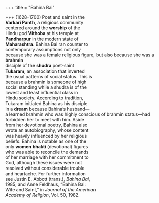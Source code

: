 +++
title = "Bahina Bai"

+++
(1628–1700) Poet and saint in the  
**Varkari Panth**, a religious community  
centered around the **worship** of the  
Hindu god **Vithoba** at his temple at  
**Pandharpur** in the modern state of  
**Maharashtra**. Bahina Bai ran counter to  
contemporary assumptions not only  
because she was a female religious figure, but also because she was a **brahmin**  
disciple of the **shudra** poet-saint  
**Tukaram**, an association that inverted  
the usual patterns of social status. This is  
because a brahmin is someone of high  
social standing while a shudra is of the  
lowest and least influential class in  
Hindu society. According to tradition,  
Tukaram initiated Bahina as his disciple  
in a **dream** because Bahina’s husband—  
a learned brahmin who was highly conscious of brahmin status—had  
forbidden her to meet with him. Aside  
from her devotional poetry, Bahina also  
wrote an autobiography, whose content  
was heavily influenced by her religious  
beliefs. Bahina is notable as one of the  
only **women bhakti** (devotional) figures  
who was able to reconcile the demands  
of her marriage with her commitment to  
God, although these issues were not  
resolved without considerable trouble  
and heartache. For further information  
see Justin E. Abbott (trans.), *Bahina Bai*,  
1985; and Anne Feldhaus, “Bahina Bai:  
Wife and Saint,” in *Journal of the American*  
*Academy of Religion*, Vol. 50, 1982.